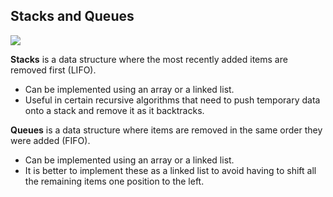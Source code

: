 ## Stacks and Queues

![](https://4cawmi2va33i3w6dek1d7y1m-wpengine.netdna-ssl.com/wp-content/uploads/2018/07/Computer-science-fundamentals_6.1.png)

**Stacks** is a data structure where the most recently added items are removed first (LIFO).

- Can be implemented using an array or a linked list.
- Useful in certain recursive algorithms that need to push temporary data onto a stack and remove it as it backtracks.

**Queues** is a data structure where items are removed in the same order they were added (FIFO).

- Can be implemented using an array or a linked list.
- It is better to implement these as a linked list to avoid having to shift all the remaining items one position to the left.